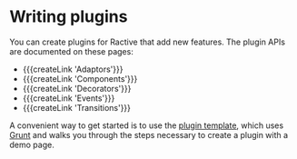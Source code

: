 # Writing plugins

You can create plugins for Ractive that add new features. The plugin APIs are documented on these pages:

* {{{createLink 'Adaptors'}}}
* {{{createLink 'Components'}}}
* {{{createLink 'Decorators'}}}
* {{{createLink 'Events'}}}
* {{{createLink 'Transitions'}}}

A convenient way to get started is to use the [plugin template](https://github.com/RactiveJS/Plugin-template), which uses [Grunt](http://gruntjs.com/) and walks you through the steps necessary to create a plugin with a demo page.
